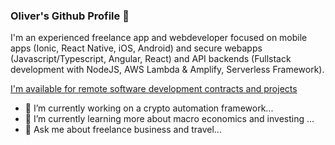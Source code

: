 ### Oliver's Github Profile 👋

I'm an experienced freelance app and webdeveloper focused on mobile apps (Ionic, React Native, iOS, Android) and secure webapps (Javascript/Typescript, Angular, React) and API backends (Fullstack development with NodeJS, AWS Lambda & Amplify, Serverless Framework).

[I'm available for remote software development contracts and projects](https://oliver-kiessler.de/en/index.html)

- 🔭 I’m currently working on a crypto automation framework...
- 🌱 I’m currently learning more about macro economics and investing ...
- 💬 Ask me about freelance business and travel...
